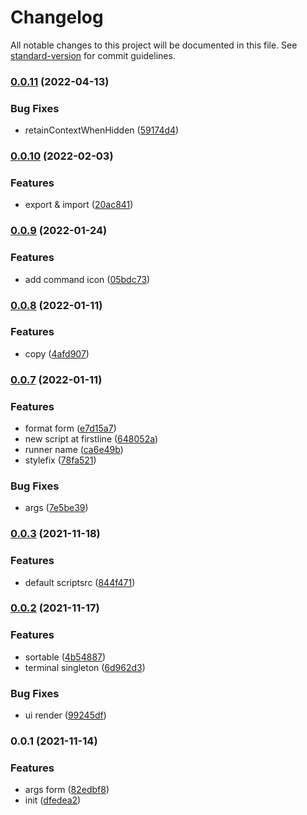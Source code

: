 # Changelog

All notable changes to this project will be documented in this file. See [standard-version](https://github.com/conventional-changelog/standard-version) for commit guidelines.

### [0.0.11](https://github.com/Saber2pr/vsc-scripts-manager/compare/v0.0.10...v0.0.11) (2022-04-13)


### Bug Fixes

* retainContextWhenHidden ([59174d4](https://github.com/Saber2pr/vsc-scripts-manager/commit/59174d412d5e327e657dab235055ec0307783e34))

### [0.0.10](https://github.com/Saber2pr/vsc-scripts-manager/compare/v0.0.9...v0.0.10) (2022-02-03)


### Features

* export & import ([20ac841](https://github.com/Saber2pr/vsc-scripts-manager/commit/20ac841358735df606628d9226f7c93890cdcc26))

### [0.0.9](https://github.com/Saber2pr/vsc-scripts-manager/compare/v0.0.8...v0.0.9) (2022-01-24)


### Features

* add command icon ([05bdc73](https://github.com/Saber2pr/vsc-scripts-manager/commit/05bdc730b9e2abcfff4171caf563daa66b07249c))

### [0.0.8](https://github.com/Saber2pr/vsc-scripts-manager/compare/v0.0.7...v0.0.8) (2022-01-11)


### Features

* copy ([4afd907](https://github.com/Saber2pr/vsc-scripts-manager/commit/4afd90705e79c91dd542422a6e84c97e97ab5e8b))

### [0.0.7](https://github.com/Saber2pr/vsc-scripts-manager/compare/v0.0.3...v0.0.7) (2022-01-11)


### Features

* format form ([e7d15a7](https://github.com/Saber2pr/vsc-scripts-manager/commit/e7d15a7ffd5a7ad0607b3dfb5743c46187248aec))
* new script at firstline ([648052a](https://github.com/Saber2pr/vsc-scripts-manager/commit/648052a32154519c23c12f5edc02d0a4ea1259a2))
* runner name ([ca6e49b](https://github.com/Saber2pr/vsc-scripts-manager/commit/ca6e49b3fccf6036b99350f4b37fcc075f89875b))
* stylefix ([78fa521](https://github.com/Saber2pr/vsc-scripts-manager/commit/78fa52172b8f32cfe01e702d25f5b1b5487d0d4d))


### Bug Fixes

* args ([7e5be39](https://github.com/Saber2pr/vsc-scripts-manager/commit/7e5be39281ca14930278882973061e59745fd552))

### [0.0.3](https://github.com/Saber2pr/vsc-scripts-manager/compare/v0.0.2...v0.0.3) (2021-11-18)


### Features

* default scriptsrc ([844f471](https://github.com/Saber2pr/vsc-scripts-manager/commit/844f4712bbe5f2eab2271845ff2666662ebafdf9))

### [0.0.2](https://github.com/Saber2pr/vsc-scripts-manager/compare/v0.0.1...v0.0.2) (2021-11-17)


### Features

* sortable ([4b54887](https://github.com/Saber2pr/vsc-scripts-manager/commit/4b548876fd5be2e95586473c9e2c7dd31f17fa76))
* terminal singleton ([6d962d3](https://github.com/Saber2pr/vsc-scripts-manager/commit/6d962d31ef090eac16478d22bac340af064389ee))


### Bug Fixes

* ui render ([99245df](https://github.com/Saber2pr/vsc-scripts-manager/commit/99245dface637354c8567e11ad86cfa46208d7f6))

### 0.0.1 (2021-11-14)


### Features

* args form ([82edbf8](https://github.com/Saber2pr/vsc-scripts-manager/commit/82edbf82334a611a1a881e17e021b2f889d473e4))
* init ([dfedea2](https://github.com/Saber2pr/vsc-scripts-manager/commit/dfedea25e097b698deb5f49cb3e897575508aea2))
